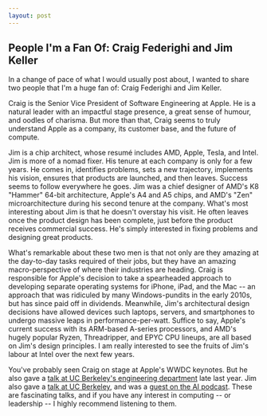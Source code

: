 ```yaml
---
layout: post
---
```


## People I'm a Fan Of: Craig Federighi and Jim Keller

In a change of pace of what I would usually post about, I wanted to share two people that I'm a huge fan of: Craig Federighi and Jim Keller.

Craig is the Senior Vice President of Software Engineering at Apple. He is a natural leader with an impactful stage presence, a great sense of humour, and oodles of charisma. But more than that, Craig seems to truly understand Apple as a company, its customer base, and the future of compute.

Jim is a chip architect, whose resumé includes AMD, Apple, Tesla, and Intel. Jim is more of a nomad fixer. His tenure at each company is only for a few years. He comes in, identifies problems, sets a new trajectory, implements his vision, ensures that products are launched, and then leaves. Success seems to follow everywhere he goes. Jim was a chief designer of AMD's K8 "Hammer" 64-bit architecture, Apple's A4 and A5 chips, and AMD's "Zen" microarchitecture during his second tenure at the company. What's most interesting about Jim is that he doesn't overstay his visit. He often leaves once the product design has been complete, just before the product receives commercial success. He's simply interested in fixing problems and designing great products.

What's remarkable about these two men is that not only are they amazing at the day-to-day tasks required of their jobs, but they have an amazing macro-perspective of where their industries are heading. Craig is responsible for Apple's decision to take a spearheaded approach to developing separate operating systems for iPhone, iPad, and the Mac -- an approach that was ridiculed by many Windows-pundits in the early 2010s, but has since paid off in dividends. Meanwhile, Jim's architectural design decisions have allowed devices such laptops, servers, and smartphones to undergo massive leaps in performance-per-watt. Suffice to say, Apple's current success with its ARM-based A-series processors, and AMD's hugely popular Ryzen, Threadripper, and EPYC CPU lineups, are all based on Jim's design principles. I am really interested to see the fruits of Jim's labour at Intel over the next few years.   

You've probably seen Craig on stage at Apple's WWDC keynotes. But he also gave a [talk at UC Berkeley's engineering department](https://www.youtube.com/watch?v=43sjym5ZS68&feature=youtu.be) late last year. Jim also gave a [talk at UC Berkeley](https://www.youtube.com/watch?v=oIG9ztQw2Gc), and was a [guest on the AI podcast](https://www.youtube.com/watch?v=Nb2tebYAaOA). These are fascinating talks, and if you have any interest in computing -- or leadership -- I highly recommend listening to them.  
